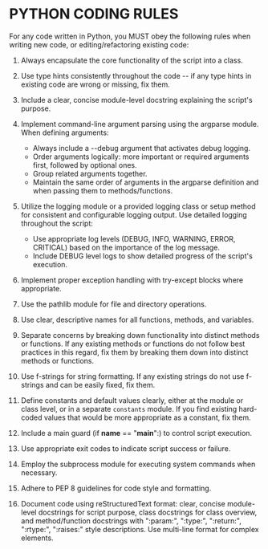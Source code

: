 # PYTHON CODING RULES

For any code written in Python, you MUST obey the following rules when writing new code, or editing/refactoring existing code:

1. Always encapsulate the core functionality of the script into a class.

2. Use type hints consistently throughout the code -- if any type hints in existing code are wrong or missing, fix them.

3. Include a clear, concise module-level docstring explaining the script's purpose.

4. Implement command-line argument parsing using the argparse module. When defining arguments:
   * Always include a --debug argument that activates debug logging.
   * Order arguments logically: more important or required arguments first, followed by optional ones.
   * Group related arguments together.
   * Maintain the same order of arguments in the argparse definition and when passing them to methods/functions.

5. Utilize the logging module or a provided logging class or setup method for consistent and configurable logging output. Use detailed logging throughout the script:
   * Use appropriate log levels (DEBUG, INFO, WARNING, ERROR, CRITICAL) based on the importance of the log message.
   * Include DEBUG level logs to show detailed progress of the script's execution.

6. Implement proper exception handling with try-except blocks where appropriate.

7. Use the pathlib module for file and directory operations.

8. Use clear, descriptive names for all functions, methods, and variables.

9. Separate concerns by breaking down functionality into distinct methods or functions. If any existing methods or functions do not follow best practices in this regard, fix them by breaking them down into distinct methods or functions.

10. Use f-strings for string formatting. If any existing strings do not use f-strings and can be easily fixed, fix them.

11. Define constants and default values clearly, either at the module or class level, or in a separate `constants` module. If you find existing hard-coded values that would be more appropriate as a constant, fix them.

12. Include a main guard (if __name__ == "__main__":) to control script execution.

13. Use appropriate exit codes to indicate script success or failure.

14. Employ the subprocess module for executing system commands when necessary.

15. Adhere to PEP 8 guidelines for code style and formatting.

16. Document code using reStructuredText format: clear, concise module-level docstrings for script purpose, class docstrings for class overview, and method/function docstrings with ":param:", ":type:", ":return:", ":rtype:", ":raises:" style descriptions. Use multi-line format for complex elements.
